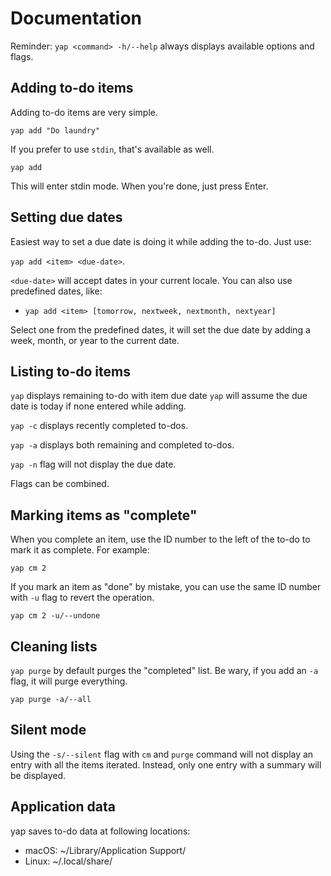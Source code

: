 #  Documentation

Reminder: `yap <command> -h/--help` always displays available options and flags.

## Adding to-do items

Adding to-do items are very simple.

`yap add "Do laundry"`

If you prefer to use `stdin`, that's available as well.

`yap add`<Enter>

This will enter stdin mode. When you're done, just press Enter.

## Setting due dates

Easiest way to set a due date is doing it while adding the to-do. Just use:

`yap add <item> <due-date>`.

`<due-date>` will accept dates in your current locale. You can also use predefined
dates, like:

* `yap add <item> [tomorrow, nextweek, nextmonth, nextyear]`

Select one from the predefined dates, it will set the due date by adding a week, month,
or year to the current date.

## Listing to-do items

`yap` displays remaining to-do with item due date `yap` will assume the due date is
today if none entered while adding.

`yap -c` displays recently completed to-dos.

`yap -a` displays both remaining and completed to-dos.

`yap -n` flag will not display the due date.

Flags can be combined.

## Marking items as "complete"

When you complete an item, use the ID number to the left of the to-do to mark it as
complete. For example:

`yap cm 2`

If you mark an item as "done" by mistake, you can use the same ID number with `-u` flag
to revert the operation.

`yap cm 2 -u/--undone`

## Cleaning lists

`yap purge` by default purges the "completed" list. Be wary, if you add an `-a` flag, it
will purge everything.

`yap purge -a/--all`

## Silent mode

Using the `-s/--silent` flag with `cm` and `purge` command will not display an entry
with all the items iterated. Instead, only one entry with a summary will be displayed.

## Application data

yap saves to-do data at following locations:

* macOS: ~/Library/Application Support/
* Linux: ~/.local/share/
